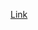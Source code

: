 [Link](https://machinelearningmastery.com/tutorial-to-implement-k-nearest-neighbors-in-python-from-scratch/)


